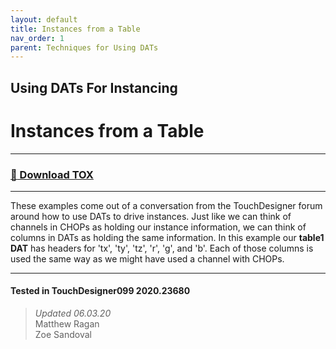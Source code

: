 ```yaml
---
layout: default
title: Instances from a Table
nav_order: 1
parent: Techniques for Using DATs
---
```


## Using DATs For Instancing
# Instances from a Table

----

### [:floppy_disk: Download TOX](https://github.com/mir-lab/touchdesigner-instancing-examples-code/raw/main/tox/003-using-dats/container_from_table.tox)

----

These examples come out of a conversation from the TouchDesigner forum around how to use DATs to drive instances. Just like we can think of channels in CHOPs as holding our instance information, we can think of columns in DATs as holding the same information. In this example our **table1 DAT** has headers for 'tx', 'ty', 'tz', 'r', 'g', and 'b'. Each of those columns is used the same way as we might have used a channel with CHOPs. 

---

#### Tested in TouchDesigner099 2020.23680 
>*Updated 06.03.20*  
Matthew Ragan  
Zoe Sandoval  